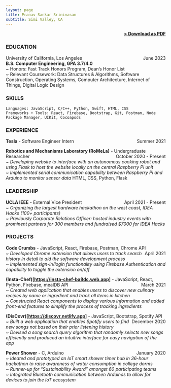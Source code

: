 ```yaml
---
layout: page
title: Pranav Sankar Srinivasan
subtitle: Simi Valley, CA
---
```


<span style="float: right; "><a href="{{ '/assets/resume.pdf' | prepend: site.baseurl }}"><strong>> Download as PDF</strong></a> </span>
<br>

### EDUCATION

University of California, Los Angeles <span style="float: right; ">June 2023</span>  
**B.S. Computer Engineering, GPA 3.7/4.0**  
~ Honors: Fast Track Honors Program, Dean’s Honor List\
~ Relevant Coursework: Data Structures & Algorithms, Software Construction, Operating Systems, Computer Architecture, Internet of Things, Digital Logic Design 

### SKILLS
``` Languages: JavaScript, C/C++, Python, Swift, HTML, CSS ```\
``` Frameworks + Tools: React, Firebase, Bootstrap, Git, Postman, Node Package Manager, UIKit, Cocoapods ```  

### EXPERIENCE

**Tesla** - Software Engineer Intern <span style="float: right; ">Summer 2021</span>  
 
**Robotics and Mechanisms Laboratory (RoMeLa)** - Undergraduate Researcher <span style="float: right; ">October 2020 - Present</span>  
_~ Developing website to interface with an autonomous cooking robot and using Flask to host the website locally on the central Raspberry Pi unit_\
_~ Implemented serial communication capability between Raspberry Pi and Arduino to monitor sensor data_
HTML, CSS, Python, Flask

### LEADERSHIP

**UCLA IEEE** - External Vice President <span style="float: right; ">April 2021 - Present</span>  
_~ Organizing the largest hardware hackathon on the west coast, IDEA Hacks (100+ participants)_\
_~ Previously Corporate Relations Officer: hosted industry events with prominent partners for 300 members and fundraised \$7000 for IDEA Hacks_

### PROJECTS
**Code Crumbs** - JavaScript, React, Firebase, Postman, Chrome API <span style="float: right; ">April 2021</span>  
_~ Developed Chrome extension that allows users to track search history in detail to aid the software development process_\
_~ Implemented sign-in/login functionality using Firebase Authentication and capability to toggle the extension on/off_

**(Insta-Chef)[https://insta-chef-ba8dc.web.app]** - JavaScript, React, Python, Firebase, mealDB API <span style="float: right; ">March 2021</span>  
_~ Created web application that enables users to discover new culinary recipes by name or ingredient and track all items in kitchen_\
_~ Constructed React components to display various information and added front-end features to simplify the process of tracking ingredients_

**(DisCovr)[https://discovr.netlify.app]** - JavaScript, Bootstrap, Spotify API <span style="float: right; ">December 2020</span>  
_~ Built a web application that enables Spotify users to find new songs not based on their prior listening history_\
_~ Devised a song search query algorithm that randomly selects new songs efficiently and produced an intuitive interface for easy navigation of the app_

**Power Shower** - C, Arduino <span style="float: right; ">January 2020</span>  
_~ Ideated and prototyped an IoT smart shower timer hub in 36-hour hackathon to raise awareness of water consumption in college dorms_\
_~ Runner-up for “Sustainability Award” amongst 60 participating teams_\
_~ Integrated Bluetooth communication between Arduinos to allow for devices to join the IoT ecosystem_

<!--
### RECOGNITION & INTERESTS

- Etiam luctus ante quis est dictum faucibus.
- Etiam luctus ante quis est dictum faucibus.
- Etiam luctus ante quis est dictum faucibus.
- Etiam luctus ante quis est dictum faucibus.
- Etiam luctus ante quis est dictum faucibus.
- Etiam luctus ante quis est dictum faucibus.

-->